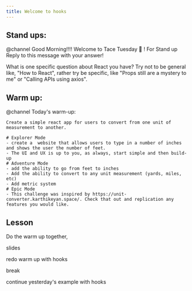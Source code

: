 ```yaml
---
title: Welcome to hooks
---
```


## Stand ups:

@channel Good Morning!!!! Welcome to Tace Tuesday :taco: ! For Stand up Reply to this message with your answer!

What is one specific question about React you have? Try not to be general like, "How to React", rather try be specific, like "Props still are a mystery to me" or "Calling APIs using axios".

## Warm up:

@channel Today's warm-up:

```
Create a simple react app for users to convert from one unit of measurement to another.

# Explorer Mode
- create a  website that allows users to type in a number of inches and shows the user the number of feet.
- The UI and UX is up to you, as always, start simple and then build-up
# Adventure Mode
- add the ability to go from feet to inches
- Add the ability to convert to any unit measurement (yards, miles, etc)
- Add metric system
# Epic Mode
- This challenge was inspired by https://unit-converter.karthikeyan.space/. Check that out and replication any features you would like.

```

## Lesson

Do the warm up together,

slides

redo warm up with hooks

break

continue yesterday's example with hooks
